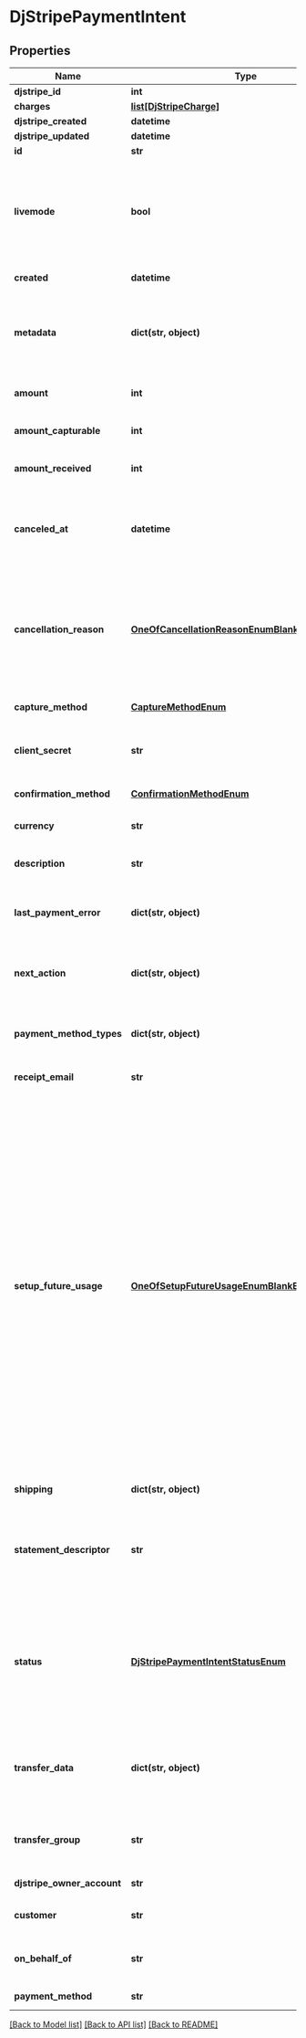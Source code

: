 # DjStripePaymentIntent


## Properties
Name | Type | Description | Notes
------------ | ------------- | ------------- | -------------
**djstripe_id** | **int** |  | [readonly] 
**charges** | [**list[DjStripeCharge]**](DjStripeCharge.md) |  | [readonly] 
**djstripe_created** | **datetime** |  | [readonly] 
**djstripe_updated** | **datetime** |  | [readonly] 
**id** | **str** |  | 
**livemode** | **bool** | Null here indicates that the livemode status is unknown or was previously unrecorded. Otherwise, this field indicates whether this record comes from Stripe test mode or live mode operation. | [optional] 
**created** | **datetime** | The datetime this object was created in stripe. | [optional] 
**metadata** | **dict(str, object)** | A set of key/value pairs that you can attach to an object. It can be useful for storing additional information about an object in a structured format. | [optional] 
**amount** | **int** | Amount (in cents) intended to be collected by this PaymentIntent. | 
**amount_capturable** | **int** | Amount (in cents) that can be captured from this PaymentIntent. | 
**amount_received** | **int** | Amount (in cents) that was collected by this PaymentIntent. | 
**canceled_at** | **datetime** | Populated when status is canceled, this is the time at which the PaymentIntent was canceled. Measured in seconds since the Unix epoch. | [optional] 
**cancellation_reason** | [**OneOfCancellationReasonEnumBlankEnum**](OneOfCancellationReasonEnumBlankEnum.md) | Reason for cancellation of this PaymentIntent, either user-provided (duplicate, fraudulent, requested_by_customer, or abandoned) or generated by Stripe internally (failed_invoice, void_invoice, or automatic). | [optional] 
**capture_method** | [**CaptureMethodEnum**](CaptureMethodEnum.md) | Capture method of this PaymentIntent, one of automatic or manual. | 
**client_secret** | **str** | The client secret of this PaymentIntent. Used for client-side retrieval using a publishable key. | 
**confirmation_method** | [**ConfirmationMethodEnum**](ConfirmationMethodEnum.md) | Confirmation method of this PaymentIntent, one of manual or automatic. | 
**currency** | **str** | Three-letter ISO currency code | 
**description** | **str** | An arbitrary string attached to the object. Often useful for displaying to users. | [optional] 
**last_payment_error** | **dict(str, object)** | The payment error encountered in the previous PaymentIntent confirmation. | [optional] 
**next_action** | **dict(str, object)** | If present, this property tells you what actions you need to take in order for your customer to fulfill a payment using the provided source. | [optional] 
**payment_method_types** | **dict(str, object)** | The list of payment method types (e.g. card) that this PaymentIntent is allowed to use. | 
**receipt_email** | **str** | Email address that the receipt for the resulting payment will be sent to. | [optional] 
**setup_future_usage** | [**OneOfSetupFutureUsageEnumBlankEnumNullEnum**](OneOfSetupFutureUsageEnumBlankEnumNullEnum.md) | Indicates that you intend to make future payments with this PaymentIntent&#39;s payment method. If present, the payment method used with this PaymentIntent can be attached to a Customer, even after the transaction completes. Use &#x60;on_session&#x60; if you intend to only reuse the payment method when your customer is present in your checkout flow. Use &#x60;off_session&#x60; if your customer may or may not be in your checkout flow. Stripe uses &#x60;setup_future_usage&#x60; to dynamically optimize your payment flow and comply with regional legislation and network rules. For example, if your customer is impacted by SCA, using &#x60;off_session&#x60; will ensure that they are authenticated while processing this PaymentIntent. You will then be able to make later off-session payments for this customer. | [optional] 
**shipping** | **dict(str, object)** | Shipping information for this PaymentIntent. | [optional] 
**statement_descriptor** | **str** | For non-card charges, you can use this value as the complete description that appears on your customers&#39; statements. Must contain at least one letter, maximum 22 characters. | [optional] 
**status** | [**DjStripePaymentIntentStatusEnum**](DjStripePaymentIntentStatusEnum.md) | Status of this PaymentIntent, one of requires_payment_method, requires_confirmation, requires_action, processing, requires_capture, canceled, or succeeded. You can read more about PaymentIntent statuses here. | 
**transfer_data** | **dict(str, object)** | The data with which to automatically create a Transfer when the payment is finalized. See the PaymentIntents Connect usage guide for details. | [optional] 
**transfer_group** | **str** | A string that identifies the resulting payment as part of a group. See the PaymentIntents Connect usage guide for details. | [optional] 
**djstripe_owner_account** | **str** | The Stripe Account this object belongs to. | [optional] 
**customer** | **str** | Customer this PaymentIntent is for if one exists. | [optional] 
**on_behalf_of** | **str** | The account (if any) for which the funds of the PaymentIntent are intended. | [optional] 
**payment_method** | **str** | Payment method used in this PaymentIntent. | [optional] 

[[Back to Model list]](../README.md#documentation-for-models) [[Back to API list]](../README.md#documentation-for-api-endpoints) [[Back to README]](../README.md)


